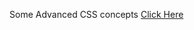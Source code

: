 Some Advanced CSS concepts [Click Here](https://docs.google.com/document/d/e/2PACX-1vRUB29tB5sBiTD5Cmm_fuKUBxwqsIWBrwkwD7eg-9vSpNWIdxuYpNLTxpbC2a-RW5_zCQ2S0PkkGAnM/pub)
